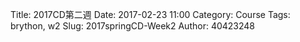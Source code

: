 Title: 2017CD第二週
Date: 2017-02-23 11:00
Category: Course
Tags: brython, w2
Slug: 2017springCD-Week2
Author: 40423248


